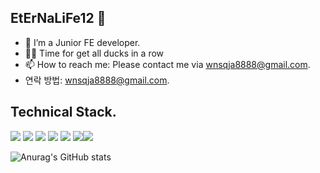 ## EtErNaLiFe12 👋

<!--
**EtErNaLiFe12/EtErNaLiFe12** is a ✨ _special_ ✨ repository because its `README.md` (this file) appears on your GitHub profile.
-->
- 🌱 I’m a Junior FE developer.
- 🤔✨ Time for get all ducks in a row
- 📫 How to reach me: Please contact me via wnsqja8888@gmail.com.
- 연락 방법: wnsqja8888@gmail.com.
<!-- - Project : 정적 사이트 / 동적 사이트 / 포트폴리오 작업 -->

<!-- [![Anurag's GitHub stats](https://github-readme-stats.vercel.app/api?username=EtErNaLiFe12)](https://github.com/EtErNaLiFe12/github-readme-stats) -->
## Technical Stack.
<img src="https://img.shields.io/badge/html5-E34F26?style=for-the-badge&logo=html5&logoColor=white" /> <img src="https://img.shields.io/badge/css3-1572B6?style=for-the-badge&logo=css3&logoColor=white" /> <img src="https://img.shields.io/badge/javascript-F7DF1E?style=for-the-badge&logo=javascript&logoColor=black" />
<img src="https://img.shields.io/badge/react native-61DAFB?style=for-the-badge&logo=react native&logoColor=black" /> <img src="https://img.shields.io/badge/react-61DAFB?style=for-the-badge&logo=react&logoColor=black" /> <img src="https://img.shields.io/badge/nextjs-green?style=for-the-badge&logo=nextjs&logoColor=green"/><img src="https://img.shields.io/badge/github-181717?style=for-the-badge&logo=github&logoColor=white" />



![Anurag's GitHub stats](https://github-readme-stats.vercel.app/api?username=EtErNaLiFe12&show_icons=true&theme=radical)

<!-- [![Top Langs](https://github-readme-stats.vercel.app/api/top-langs/?username=EtErNaLiFe12&layout=compact)](https://github.com/EtErNaLiFe12/github-readme-stats) -->




<!-- Here are some ideas to get you started:
- 🔭 I’m currently working on ...
- 🌱 I’m currently learning HTML/CSS/JAVASCRIPT and etc
- 🤔 I’m looking for help with https://fastcampus.co.kr/
- 💬 Ask me about ...
- 📫 How to reach me: ...
- 😄 Pronouns: ...
- ⚡ Fun fact: ...
-->
